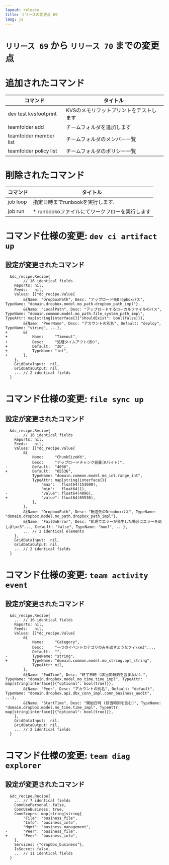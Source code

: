```yaml
---
layout: release
title: リリースの変更点 69
lang: ja
---
```


# `リリース 69` から `リリース 70` までの変更点

# 追加されたコマンド


| コマンド               | タイトル                                |
|------------------------|-----------------------------------------|
| dev test kvsfootprint  | KVSのメモリフットプリントをテストします |
| teamfolder add         | チームフォルダを追加します              |
| teamfolder member list | チームフォルダのメンバー一覧            |
| teamfolder policy list | チームフォルダのポリシー一覧            |



# 削除されたコマンド


| コマンド | タイトル                                       |
|----------|------------------------------------------------|
| job loop | 指定日時までrunbookを実行します.               |
| job run  | *.runbookoファイルにてワークフローを実行します |



# コマンド仕様の変更: `dev ci artifact up`



## 設定が変更されたコマンド


```
  &dc_recipe.Recipe{
  	... // 16 identical fields
  	Reports: nil,
  	Feeds:   nil,
  	Values: []*dc_recipe.Value{
  		&{Name: "DropboxPath", Desc: "アップロード先Dropboxパス", TypeName: "domain.dropbox.model.mo_path.dropbox_path_impl"},
  		&{Name: "LocalPath", Desc: "アップロードするローカルファイルのパス", TypeName: "domain.common.model.mo_path.file_system_path_impl", TypeAttr: map[string]interface{}{"shouldExist": bool(false)}},
  		&{Name: "PeerName", Desc: "アカウントの別名", Default: "deploy", TypeName: "string", ...},
+ 		&{
+ 			Name:     "Timeout",
+ 			Desc:     "処理タイムアウト(秒)",
+ 			Default:  "30",
+ 			TypeName: "int",
+ 		},
  	},
  	GridDataInput:  nil,
  	GridDataOutput: nil,
  	... // 2 identical fields
  }
```
# コマンド仕様の変更: `file sync up`



## 設定が変更されたコマンド


```
  &dc_recipe.Recipe{
  	... // 16 identical fields
  	Reports: nil,
  	Feeds:   nil,
  	Values: []*dc_recipe.Value{
  		&{
  			Name:     "ChunkSizeKb",
  			Desc:     "アップロードチャンク容量(Kバイト)",
- 			Default:  "4096",
+ 			Default:  "65536",
  			TypeName: "domain.common.model.mo_int.range_int",
  			TypeAttr: map[string]interface{}{
  				"max":   float64(153600),
  				"min":   float64(1),
- 				"value": float64(4096),
+ 				"value": float64(65536),
  			},
  		},
  		&{Name: "DropboxPath", Desc: "転送先のDropboxパス", TypeName: "domain.dropbox.model.mo_path.dropbox_path_impl"},
  		&{Name: "FailOnError", Desc: "処理でエラーが発生した場合にエラーを返しま\xe3"..., Default: "false", TypeName: "bool", ...},
  		... // 2 identical elements
  	},
  	GridDataInput:  nil,
  	GridDataOutput: nil,
  	... // 2 identical fields
  }
```
# コマンド仕様の変更: `team activity event`



## 設定が変更されたコマンド


```
  &dc_recipe.Recipe{
  	... // 16 identical fields
  	Reports: nil,
  	Feeds:   nil,
  	Values: []*dc_recipe.Value{
  		&{
  			Name:     "Category",
  			Desc:     "一つのイベントカテゴリのみを返すようなフィ\xe3"...,
  			Default:  "",
- 			TypeName: "string",
+ 			TypeName: "domain.common.model.mo_string.opt_string",
  			TypeAttr: nil,
  		},
  		&{Name: "EndTime", Desc: "終了日時 (該当同時刻を含まない).", TypeName: "domain.dropbox.model.mo_time.time_impl", TypeAttr: map[string]interface{}{"optional": bool(true)}},
  		&{Name: "Peer", Desc: "アカウントの別名", Default: "default", TypeName: "domain.dropbox.api.dbx_conn_impl.conn_business_audit", ...},
  		&{Name: "StartTime", Desc: "開始日時 (該当時刻を含む)", TypeName: "domain.dropbox.model.mo_time.time_impl", TypeAttr: map[string]interface{}{"optional": bool(true)}},
  	},
  	GridDataInput:  nil,
  	GridDataOutput: nil,
  	... // 2 identical fields
  }
```
# コマンド仕様の変更: `team diag explorer`



## 設定が変更されたコマンド


```
  &dc_recipe.Recipe{
  	... // 7 identical fields
  	ConnUsePersonal: false,
  	ConnUseBusiness: true,
  	ConnScopes: map[string]string{
  		"File": "business_file",
  		"Info": "business_info",
  		"Mgmt": "business_management",
- 		"Peer": "business_file",
+ 		"Peer": "business_info",
  	},
  	Services: {"dropbox_business"},
  	IsSecret: false,
  	... // 11 identical fields
  }
```
